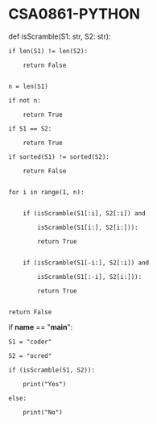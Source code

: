 # CSA0861-PYTHON
def isScramble(S1: str, S2: str):

    if len(S1) != len(S2):

        return False
 

    n = len(S1)

    if not n:

        return True

    if S1 == S2:

        return True

    if sorted(S1) != sorted(S2):

        return False
 

    for i in range(1, n):


        if (isScramble(S1[:i], S2[:i]) and

            isScramble(S1[i:], S2[i:])):

            return True
 

        if (isScramble(S1[-i:], S2[:i]) and

            isScramble(S1[:-i], S2[i:])):

            return True


    return False

if __name__ == "__main__":

    S1 = "coder"

    S2 = "ocred"

    if (isScramble(S1, S2)):

        print("Yes")

    else:

        print("No")
